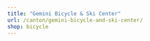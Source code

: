 ```yaml
---
title: "Gemini Bicycle & Ski Center"
url: /canton/gemini-bicycle-and-ski-center/
shop: bicycle
---
```

